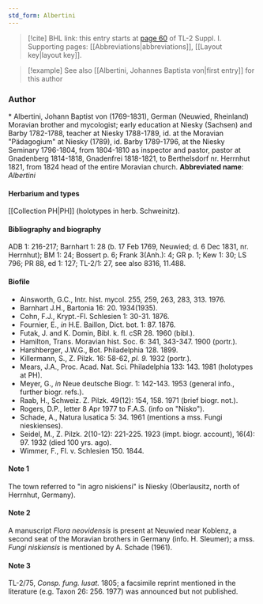 ```yaml
---
std_form: Albertini
---
```


> [!cite] BHL link: this entry starts at [page 60](https://www.biodiversitylibrary.org/page/33264787) of TL-2 Suppl. I.
> Supporting pages: [[Abbreviations|abbreviations]], [[Layout key|layout key]].

> [!example] See also [[Albertini, Johannes Baptista von|first entry]] for this author

### Author

\* Albertini, Johann Baptist von (1769-1831), German (Neuwied, Rheinland) Moravian brother and mycologist; early education at Niesky (Sachsen) and Barby 1782-1788, teacher at Niesky 1788-1789, id. at the Moravian "Pädagogium" at Niesky (1789), id. Barby 1789-1796, at the Niesky Seminary 1796-1804, from 1804-1810 as inspector and pastor, pastor at Gnadenberg 1814-1818, Gnadenfrei 1818-1821, to Berthelsdorf nr. Herrnhut 1821, from 1824 head of the entire Moravian church. 
**Abbreviated name**: *Albertini*

#### Herbarium and types

[[Collection PH|PH]] (holotypes in herb. Schweinitz).

#### Bibliography and biography

ADB 1: 216-217; Barnhart 1: 28 (b. 17 Feb 1769, Neuwied; d. 6 Dec 1831, nr. Herrnhut); BM 1: 24; Bossert p. 6; Frank 3(Anh.): 4; GR p. 1; Kew 1: 30; LS 796; PR 88, ed 1: 127; TL-2/1: 27, see also 8316, 11.488.

#### Biofile

- Ainsworth, G.C., Intr. hist. mycol. 255, 259, 263, 283, 313. 1976.
- Barnhart J.H., Bartonia 16: 20. 1934(1935).
- Cohn, F.J., Krypt.-Fl. Schlesien 1: 30-31. 1876.
- Fournier, E., *in* H.E. Baillon, Dict. bot. 1: 87. 1876.
- Futak, J. and K. Domin, Bibl. k. fl. cSR 28. 1960 (bibl.).
- Hamilton, Trans. Moravian hist. Soc. 6: 341, 343-347. 1900 (portr.).
- Harshberger, J.W.G., Bot. Philadelphia 128. 1899.
- Killermann, S., Z. Pilzk. 16: 58-62, *pl. 9.* 1932 (portr.).
- Mears, J.A., Proc. Acad. Nat. Sci. Philadelphia 133: 143. 1981 (holotypes at PH).
- Meyer, G., *in* Neue deutsche Biogr. 1: 142-143. 1953 (general info., further biogr. refs.).
- Raab, H., Schweiz. Z. Pilzk. 49(12): 154, 158. 1971 (brief biogr. not.).
- Rogers, D.P., letter 8 Apr 1977 to F.A.S. (info on "Nisko").
- Schade, A., Natura lusatica 5: 34. 1961 (mentions a mss. Fungi nieskienses).
- Seidel, M., Z. Pilzk. 2(10-12): 221-225. 1923 (impt. biogr. account), 16(4): 97. 1932 (died 100 yrs. ago).
- Wimmer, F., Fl. v. Schlesien 150. 1844.

#### Note 1

The town referred to "in agro niskiensi" is Niesky (Oberlausitz, north of Herrnhut, Germany).

#### Note 2

A manuscript *Flora neovidensis* is present at Neuwied near Koblenz, a second seat of the Moravian brothers in Germany (info. H. Sleumer); a mss. *Fungi niskiensis* is mentioned by A. Schade (1961).

#### Note 3

TL-2/75, *Consp. fung. lusat.* 1805; a facsimile reprint mentioned in the literature (e.g. Taxon 26: 256. 1977) was announced but not published.

